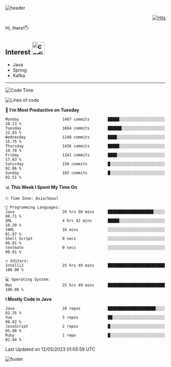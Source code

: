 ![header](https://capsule-render.vercel.app/api?type=soft&color=gradient&text=%20%20Gnoyes%20%20&fontAlign=30&fontSize=30&textBg=true&desc=Backend%20Developer&descAlign=60&descAlignY=50&&descSize=30)

<div align=right>
  
[![Hits](https://hits.seeyoufarm.com/api/count/incr/badge.svg?url=https%3A%2F%2Fgithub.com%2Fjeff-seyong)](https://hits.seeyoufarm.com)

</div>


Hi, there!🖐

## Interest <img src="https://media.giphy.com/media/bx3Cvt88j7PtM4SOaS/giphy.gif" alt="coding" width="40px" />

- Java
- Spring
- Kafka

---

<!--START_SECTION:waka-->
![Code Time](http://img.shields.io/badge/Code%20Time-513%20hrs%2059%20mins-blue)

![Lines of code](https://img.shields.io/badge/From%20Hello%20World%20I%27ve%20Written-859.5%20thousand%20lines%20of%20code-blue)

📅 **I'm Most Productive on Tuesday** 

```text
Monday                   1467 commits        █████░░░░░░░░░░░░░░░░░░░░   20.13 % 
Tuesday                  1664 commits        ██████░░░░░░░░░░░░░░░░░░░   22.83 % 
Wednesday                1148 commits        ████░░░░░░░░░░░░░░░░░░░░░   15.75 % 
Thursday                 1436 commits        █████░░░░░░░░░░░░░░░░░░░░   19.70 % 
Friday                   1241 commits        ████░░░░░░░░░░░░░░░░░░░░░   17.03 % 
Saturday                 150 commits         █░░░░░░░░░░░░░░░░░░░░░░░░   02.06 % 
Sunday                   183 commits         █░░░░░░░░░░░░░░░░░░░░░░░░   02.51 % 
```


📊 **This Week I Spent My Time On** 

```text
🕑︎ Time Zone: Asia/Seoul

💬 Programming Languages: 
Java                     20 hrs 50 mins      ████████████████████░░░░░   80.71 % 
XML                      4 hrs 42 mins       █████░░░░░░░░░░░░░░░░░░░░   18.20 % 
YAML                     16 mins             ░░░░░░░░░░░░░░░░░░░░░░░░░   01.07 % 
Shell Script             0 secs              ░░░░░░░░░░░░░░░░░░░░░░░░░   00.01 % 
textmate                 0 secs              ░░░░░░░░░░░░░░░░░░░░░░░░░   00.01 % 

🔥 Editors: 
IntelliJ                 25 hrs 49 mins      █████████████████████████   100.00 % 

💻 Operating System: 
Mac                      25 hrs 49 mins      █████████████████████████   100.00 % 
```

**I Mostly Code in Java** 

```text
Java                     28 repos            █████████████████████░░░░   82.35 % 
Vue                      3 repos             ██░░░░░░░░░░░░░░░░░░░░░░░   08.82 % 
JavaScript               2 repos             █░░░░░░░░░░░░░░░░░░░░░░░░   05.88 % 
Ruby                     1 repo              █░░░░░░░░░░░░░░░░░░░░░░░░   02.94 % 
```




 Last Updated on 12/05/2023 01:05:59 UTC
<!--END_SECTION:waka-->

<!--

<div align=center>
  
[![Gmail Badge](https://img.shields.io/badge/Gmail-d14836?style=flat&logo=Gmail&logoColor=white&link=mailto:sedragon.kim@gmail.com)](mailto:sedragon.kim@gmail.com) 

</div>

-->


![footer](https://capsule-render.vercel.app/api?type=waving&color=gradient&height=300&section=footer&animation=twinkling&reversal=true)
